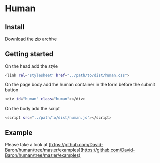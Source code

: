 # Human

## Install

Download the [zip archive]([https://github.com/David-Baron/human/tree/master/examples](https://github.com/David-Baron/archive/master.zip))

## Getting started

On the head add the style

```bash
<link rel="stylesheet" href="../path/to/dist/human.css">
```

On the page body add the human container in the form before the submit button

```bash
<div id="human" class="human"></div>
```

On the body add the script

```bash
<script src="../path/to/dist/human.js"></script>
```

## Example

Please take a look at [https://github.com/David-Baron/human/tree/master/examples](https://github.com/David-Baron/human/tree/master/examples)
